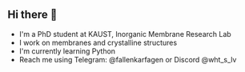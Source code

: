## Hi there 👋

- I'm a PhD student at KAUST, Inorganic Membrane Research Lab
- I work on membranes and crystalline structures
- I'm currently learning Python
- Reach me using Telegram: @fallenkarfagen or Discord @wht_s_lv

<!--
**FallenKarfagen/FallenKarfagen** is a ✨ _special_ ✨ repository because its `README.md` (this file) appears on your GitHub profile.

Here are some ideas to get you started:

- 🔭 I’m currently working on ...
- 🌱 I’m currently learning ...
- 👯 I’m looking to collaborate on ...
- 🤔 I’m looking for help with ...
- 💬 Ask me about ...
- 📫 How to reach me: ...
- 😄 Pronouns: ...
- ⚡ Fun fact: ...
-->
